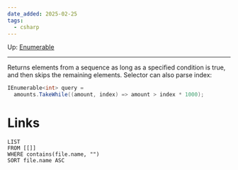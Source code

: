 ```yaml
---
date_added: 2025-02-25
tags:
  - csharp
---
```

Up: [Enumerable](Enumerable.md)
___
 Returns elements from a sequence as long as a specified condition is true, and then skips the remaining elements.
 Selector can also parse index:
  ```cs
IEnumerable<int> query =
    amounts.TakeWhile((amount, index) => amount > index * 1000);
```
# Links
```dataview
LIST
FROM [[]]
WHERE contains(file.name, "")
SORT file.name ASC
```
